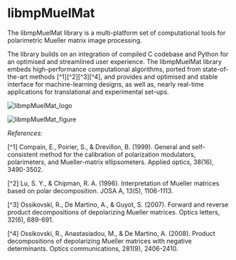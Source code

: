 # libmpMuelMat
The libmpMuelMat library is a multi-platform set of computational tools for polarimetric Mueller matrix image processing.

The library builds on an integration of compiled C codebase and Python for an optimised and streamlined user experience.
The libmpMuelMat library embeds high-performance computational algorithms, ported from state-of-the-art methods [^1][^2][^3][^4], and provides and optimised and stable interface for machine-learning designs, as well as, nearly real-time applications for translational and experimental set-ups.


![libmpMuelMat_logo](https://user-images.githubusercontent.com/35454056/190458107-ceac50e6-29dc-49b9-a319-2d29d30ccc8d.png)


![libmpMuelMat_figure](https://user-images.githubusercontent.com/35454056/190457954-cfc9c019-52fa-46e1-8d5f-db7802dd41ac.png)


*References:*

[^1] Compain, E., Poirier, S., & Drevillon, B. (1999). General and self-consistent method for the calibration of polarization modulators, polarimeters, and Mueller-matrix ellipsometers. Applied optics, 38(16), 3490-3502.

[^2] Lu, S. Y., & Chipman, R. A. (1996). Interpretation of Mueller matrices based on polar decomposition. JOSA A, 13(5), 1106-1113.

[^3] Ossikovski, R., De Martino, A., & Guyot, S. (2007). Forward and reverse product decompositions of depolarizing Mueller matrices. Optics letters, 32(6), 689-691.

[^4] Ossikovski, R., Anastasiadou, M., & De Martino, A. (2008). Product decompositions of depolarizing Mueller matrices with negative determinants. Optics communications, 281(9), 2406-2410.
